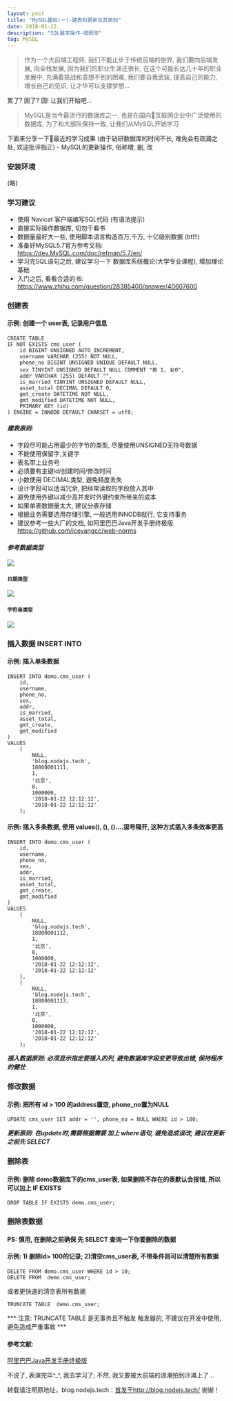 ```yaml
---
layout: post
title: "MySQL基础(一)-建表和更新及其原则"
date: 2018-01-22 
description: "SQL基本操作-增删改"
tag: MySQL 
---   
```


> 作为一个大前端工程师, 我们不能止步于传统前端的世界, 我们要向后端发展, 向全栈发展, 因为我们的职业生涯还很长, 在这个可能长达几十年的职业发展中, 充满着挑战和意想不到的困难, 我们要自我武装, 提高自己的能力, 增长自己的见识, 让才华可以支撑梦想...

累了? 困了? 囧!  让我们开始吧...

> MySQL是当今最流行的数据库之一, 也是在国内互联网企业中广泛使用的数据库, 为了和大部队保持一致, 让我们从MySQL开始学习  

下面来分享一下最近的学习成果 (由于钻研数据库的时间不长, 难免会有疏漏之处, 欢迎批评指正) - MySQL的更新操作, 俗称增, 删, 改

### 安装环境
 (略)

### 学习建议
* 使用 Navicat 客户端编写SQL代码 (有语法提示)
* 直接实际操作数据库, 切勿干看书 
* 数据量最好大一些, 使用脚本语言构造百万,千万, 十亿级别数据 (bt!!!)
* 准备好MySQL5.7官方参考文档: https://dev.MySQL.com/doc/refman/5.7/en/
* 学习完SQL语句之后, 建议学习一下 数据库系统概论(大学专业课程), 增加理论基础
* 入门之后, 看看合适的书: https://www.zhihu.com/question/28385400/answer/40607600

### 创建表
#### 示例: 创建一个 user表, 记录用户信息

```
CREATE TABLE
IF NOT EXISTS cms_user (
    id BIGINT UNSIGNED AUTO_INCREMENT,
    username VARCHAR (255) NOT NULL,
    phone_no BIGINT UNSIGNED UNIQUE DEFAULT NULL,
    sex TINYINT UNSIGNED DEFAULT NULL COMMENT "男 1, 女0",
    addr VARCHAR (255) DEFAULT "",
    is_married TINYINT UNSIGNED DEFAULT NULL,
    asset_total DECIMAL DEFAULT 0,
    gmt_create DATETIME NOT NULL,
    gmt_modified DATETIME NOT NULL,
    PRIMARY KEY (id)
) ENGINE = INNODB DEFAULT CHARSET = utf8;
```
#### ***建表原则:***
* 字段尽可能占用最少的字节的类型, 尽量使用UNSIGNED无符号数据
* 不能使用保留字,关键字
* 表名带上业务号
* 必须要有主键id/创建时间/修改时间
* 小数使用 DECIMAL类型, 避免精度丢失
* 设计字段可以适当冗余, 把经常读取的字段放入其中
* 避免使用外键以减少高并发时外键约束所带来的成本
* 如果单表数据量太大, 建议分表存储
* 根据业务需要选用存储引擎, 一般选用INNODB就行, 它支持事务
* 建议参考一些大厂的文档, 如阿里巴巴Java开发手册终极版 https://github.com/iceyangcc/web-norms


#### ***参考数据类型***
![](/images/MySQL/MySQL-datatype.png)
#### `日期类型`
![](/images/MySQL/MySQL-datetype.png)
#### `字符串类型`
![](/images/MySQL/MySQL-chartype.png)

### 插入数据 INSERT INTO
#### 示例: 插入单条数据

```text
INSERT INTO demo.cms_user (
    id,
    username,
    phone_no,
    sex,
    addr,
    is_married,
    asset_total,
    gmt_create,
    gmt_modified
)
VALUES
    (
        NULL,
        'blog.nodejs.tech',
        18800001111,
        1,
        '北京',
        0,
        1000000,
        '2018-01-22 12:12:12',
        '2018-01-22 12:12:12'
    );
```
#### 示例: 插入多条数据, 使用 values(), (), ()....逗号隔开, 这种方式插入多条效率更高

```text
INSERT INTO demo.cms_user (
    id,
    username,
    phone_no,
    sex,
    addr,
    is_married,
    asset_total,
    gmt_create,
    gmt_modified
)
VALUES
    (
        NULL,
        'blog.nodejs.tech',
        18800001112,
        1,
        '北京',
        0,
        1000000,
        '2018-01-22 12:12:12',
        '2018-01-22 12:12:12'
    ),
    (
        NULL,
        'blog.nodejs.tech',
        18800001113,
        1,
        '北京',
        0,
        1000000,
        '2018-01-22 12:12:12',
        '2018-01-22 12:12:12'
    );
```
***插入数据原则: 必须显示指定要插入的列, 避免数据库字段变更导致出错, 保持程序的健壮***

### 修改数据
#### 示例: 把所有 id > 100 的address置空, phone_no置为NULL
```
UPDATE cms_user SET addr = '', phone_no = NULL WHERE id > 100;
```

***更新原则: 在update时,需要根据需要 加上 where语句, 避免造成误改; 建议在更新之前先 SELECT***

### 删除表
#### 示例: 删除 demo数据库下的cms_user表,  如果删除不存在的表默认会报错, 所以可以加上 IF EXISTS
```
DROP TABLE IF EXISTS demo.cms_user;
```
### 删除表数据
#### PS: 慎用, 在删除之前确保 先 SELECT 查询一下你要删除的数据
#### 示例: 1) 删除id> 100的记录;  2)清空cms_user表, 不带条件则可以清楚所有数据

```text
DELETE FROM demo.cms_user WHERE id > 10;
DELETE FROM  demo.cms_user;
```
或者更快速的清空表所有数据
```
TRUNCATE TABLE  demo.cms_user;
```
*** 注意: TRUNCATE TABLE  是无事务且不触发 触发器的, 不建议在开发中使用, 避免造成严重事故 ***





#### 参考文献:
[阿里巴巴Java开发手册终极版](https://github.com/iceyangcc/web-norms)






不说了, 表演完毕^_^, 我去学习了;  不然, 我又要被大前端的浪潮拍到沙滩上了...


转载请注明原地址，blog.nodejs.tech：[首发于http://blog.nodejs.tech/](http://blog.nodejs.tech) 谢谢！

